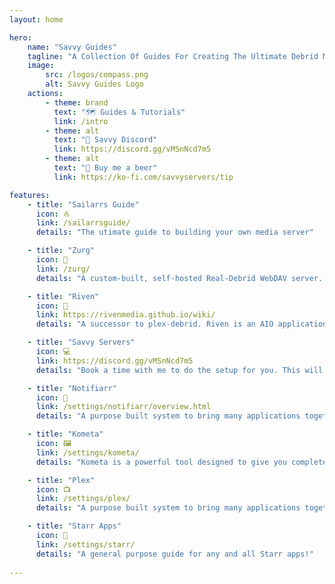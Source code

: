 ```yaml
---
layout: home

hero:
    name: "Savvy Guides"
    tagline: "A Collection Of Guides For Creating The Ultimate Debrid Media Server"
    image:
        src: /logos/compass.png
        alt: Savvy Guides Logo
    actions:
        - theme: brand
          text: "🗺️ Guides & Tutorials"
          link: /intro
        - theme: alt
          text: "💬 Savvy Discord"
          link: https://discord.gg/vMSnNcd7m5
        - theme: alt
          text: "🍻 Buy me a beer"
          link: https://ko-fi.com/savvyservers/tip

features:
    - title: "Sailarrs Guide"
      icon: ⛵ 
      link: /sailarrsguide/
      details: "The utimate guide to building your own media server"

    - title: "Zurg"
      icon: 🤖
      link: /zurg/
      details: "A custom-built, self-hosted Real-Debrid WebDAV server. Combined with rclone, it allows you to mount your Real-Debrid torrent library into your file system, similar to Dropbox."

    - title: "Riven"
      icon: 🌊
      link: https://rivenmedia.github.io/wiki/
      details: "A successor to plex-debrid. Riven is an AIO application that handles searching, downloading, symlinking, and importing into your media server"

    - title: "Savvy Servers"
      icon: 💻
      link: https://discord.gg/vMSnNcd7m5
      details: "Book a time with me to do the setup for you. This will include everything for the Sailarrs guide and more."

    - title: "Notifiarr"
      icon: 🔔
      link: /settings/notifiarr/overview.html
      details: "A purpose built system to bring many applications together to manage and customize notifications via Discord. You can monitor many aspects of your network(s)."

    - title: "Kometa"
      icon: 🖼️
      link: /settings/kometa/
      details: "Kometa is a powerful tool designed to give you complete control over your media libraries. With Kometa, you can take your customization to the next level, with granular control over metadata, collections, overlays, and much more."

    - title: "Plex"
      icon: 📺
      link: /settings/plex/
      details: "A purpose built system to bring many applications together to manage and customize notifications via Discord. You can monitor many aspects of your network(s)."

    - title: "Starr Apps"
      icon: 🌟
      link: /settings/starr/
      details: "A general purpose guide for any and all Starr apps!"
    
---
```

